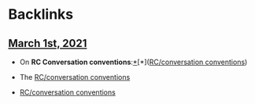
# Backlinks
## [March 1st, 2021](<March 1st, 2021.md>)
- On **RC Conversation conventions**:[*]([conversation](<../conversation.md>))[*]([RC/conversation conventions](<../RC/conversation conventions.md>))

- The [RC/conversation conventions](<../RC/conversation conventions.md>)

- [RC/conversation conventions](<../RC/conversation conventions.md>)

